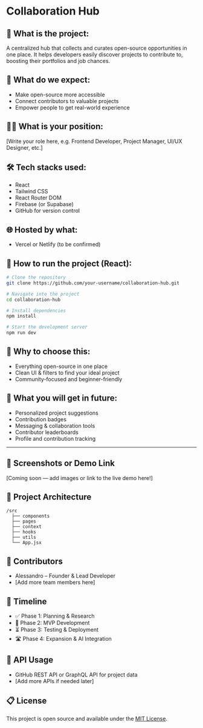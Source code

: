 # Collaboration Hub

## 📌 What is the project:
A centralized hub that collects and curates open-source opportunities in one place. It helps developers easily discover projects to contribute to, boosting their portfolios and job chances.

## 🎯 What do we expect:
- Make open-source more accessible
- Connect contributors to valuable projects
- Empower people to get real-world experience

## 🧑‍💻 What is your position:
[Write your role here, e.g. Frontend Developer, Project Manager, UI/UX Designer, etc.]

## 🛠 Tech stacks used:
- React
- Tailwind CSS
- React Router DOM
- Firebase (or Supabase)
- GitHub for version control

## 🌐 Hosted by what:
- Vercel or Netlify (to be confirmed)

## 🚀 How to run the project (React):
```bash
# Clone the repository
git clone https://github.com/your-username/collaboration-hub.git

# Navigate into the project
cd collaboration-hub

# Install dependencies
npm install

# Start the development server
npm run dev
```

## 🤔 Why to choose this:
- Everything open-source in one place
- Clean UI & filters to find your ideal project
- Community-focused and beginner-friendly

## 🌱 What you will get in future:
- Personalized project suggestions
- Contribution badges
- Messaging & collaboration tools
- Contributor leaderboards
- Profile and contribution tracking

---

## 📸 Screenshots or Demo Link
[Coming soon — add images or link to the live demo here!]

## 🧱 Project Architecture
```text
/src
  ├── components
  ├── pages
  ├── context
  ├── hooks
  ├── utils
  └── App.jsx
```

## 🤝 Contributors
- Alessandro – Founder & Lead Developer
- [Add more team members here]

## 📅 Timeline
- ✅ Phase 1: Planning & Research
- 🚧 Phase 2: MVP Development
- ⏳ Phase 3: Testing & Deployment
- 🛣️ Phase 4: Expansion & AI Integration

## 🔗 API Usage
- GitHub REST API or GraphQL API for project data
- [Add more APIs if needed later]

## 📋 License
This project is open source and available under the [MIT License](LICENSE).
